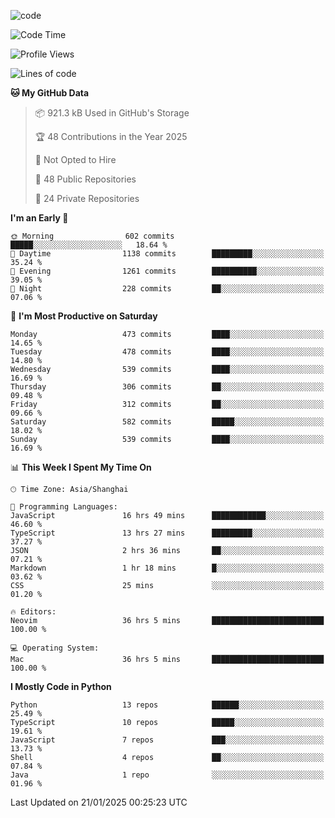 
<!--
**liuyaanng/liuyaanng** is a ✨ _special_ ✨ repository because its `README.md` (this file) appears on your GitHub profile.

Here are some ideas to get you started:

- 🔭 I’m currently working on ...
- 🌱 I’m currently learning ...
- 👯 I’m looking to collaborate on ...
- 🤔 I’m looking for help with ...
- 💬 Ask me about ...
- 📫 How to reach me: ...
- 😄 Pronouns: ...
- ⚡ Fun fact: ...
-->


![code](https://cdn.jsdelivr.net/gh/liuyaanng/liuyaanng@1.0/code.gif) 

<!--START_SECTION:waka-->
![Code Time](http://img.shields.io/badge/Code%20Time-1%2C173%20hrs%2044%20mins-blue)

![Profile Views](http://img.shields.io/badge/Profile%20Views-0-blue)

![Lines of code](https://img.shields.io/badge/From%20Hello%20World%20I%27ve%20Written-19.3%20million%20lines%20of%20code-blue)

**🐱 My GitHub Data** 

> 📦 921.3 kB Used in GitHub's Storage 
 > 
> 🏆 48 Contributions in the Year 2025
 > 
> 🚫 Not Opted to Hire
 > 
> 📜 48 Public Repositories 
 > 
> 🔑 24 Private Repositories 
 > 
**I'm an Early 🐤** 

```text
🌞 Morning                602 commits         █████░░░░░░░░░░░░░░░░░░░░   18.64 % 
🌆 Daytime                1138 commits        █████████░░░░░░░░░░░░░░░░   35.24 % 
🌃 Evening                1261 commits        ██████████░░░░░░░░░░░░░░░   39.05 % 
🌙 Night                  228 commits         ██░░░░░░░░░░░░░░░░░░░░░░░   07.06 % 
```
📅 **I'm Most Productive on Saturday** 

```text
Monday                   473 commits         ████░░░░░░░░░░░░░░░░░░░░░   14.65 % 
Tuesday                  478 commits         ████░░░░░░░░░░░░░░░░░░░░░   14.80 % 
Wednesday                539 commits         ████░░░░░░░░░░░░░░░░░░░░░   16.69 % 
Thursday                 306 commits         ██░░░░░░░░░░░░░░░░░░░░░░░   09.48 % 
Friday                   312 commits         ██░░░░░░░░░░░░░░░░░░░░░░░   09.66 % 
Saturday                 582 commits         █████░░░░░░░░░░░░░░░░░░░░   18.02 % 
Sunday                   539 commits         ████░░░░░░░░░░░░░░░░░░░░░   16.69 % 
```


📊 **This Week I Spent My Time On** 

```text
🕑︎ Time Zone: Asia/Shanghai

💬 Programming Languages: 
JavaScript               16 hrs 49 mins      ████████████░░░░░░░░░░░░░   46.60 % 
TypeScript               13 hrs 27 mins      █████████░░░░░░░░░░░░░░░░   37.27 % 
JSON                     2 hrs 36 mins       ██░░░░░░░░░░░░░░░░░░░░░░░   07.21 % 
Markdown                 1 hr 18 mins        █░░░░░░░░░░░░░░░░░░░░░░░░   03.62 % 
CSS                      25 mins             ░░░░░░░░░░░░░░░░░░░░░░░░░   01.20 % 

🔥 Editors: 
Neovim                   36 hrs 5 mins       █████████████████████████   100.00 % 

💻 Operating System: 
Mac                      36 hrs 5 mins       █████████████████████████   100.00 % 
```

**I Mostly Code in Python** 

```text
Python                   13 repos            ██████░░░░░░░░░░░░░░░░░░░   25.49 % 
TypeScript               10 repos            █████░░░░░░░░░░░░░░░░░░░░   19.61 % 
JavaScript               7 repos             ███░░░░░░░░░░░░░░░░░░░░░░   13.73 % 
Shell                    4 repos             ██░░░░░░░░░░░░░░░░░░░░░░░   07.84 % 
Java                     1 repo              ░░░░░░░░░░░░░░░░░░░░░░░░░   01.96 % 
```




 Last Updated on 21/01/2025 00:25:23 UTC
<!--END_SECTION:waka-->
